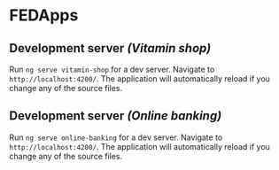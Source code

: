 # FEDApps

## Development server _(Vitamin shop)_

Run `ng serve vitamin-shop` for a dev server. Navigate to `http://localhost:4200/`. The application will automatically
reload if you change any of the source files.

## Development server _(Online banking)_

Run `ng serve online-banking` for a dev server. Navigate to `http://localhost:4200/`. The application will automatically
reload if you change any of the source files.
